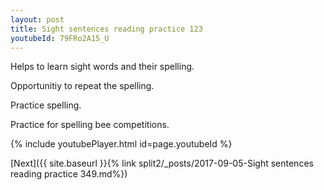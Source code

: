```yaml
---
layout: post
title: Sight sentences reading practice 123
youtubeId: 79FRo2A15_U
---
```

 
 
Helps to learn sight words and their spelling.

Opportunitiy to repeat the spelling. 

Practice spelling. 
 
Practice for spelling bee competitions. 
 
{% include youtubePlayer.html id=page.youtubeId %}
 
 

[Next]({{ site.baseurl }}{% link  split2/_posts/2017-09-05-Sight sentences reading practice 349.md%})
 
